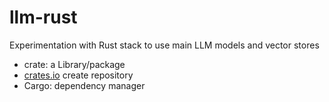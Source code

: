 # llm-rust
Experimentation with Rust stack to use main LLM models and vector stores


- crate: a Library/package
- [crates.io](https://crates.io/) create repository
- Cargo: dependency manager

